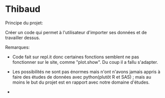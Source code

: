 # Thibaud

Principe du projet:

Créer un code qui permet à l'utilisateur d'importer ses données et de travailler dessus.

Remarques:

- Code fait sur repl.it donc certaines fonctions semblent ne pas fonctionner sur le site, comme "plot.show". Du coup il a fallu s'adapter.

- Les possibilités ne sont pas énormes mais n'ont n'avons jamais appris à faire des études de données avec python(plutôt R et SAS) ; mais au moins le but du projet est en rapport avec notre domaine d'études.

- 